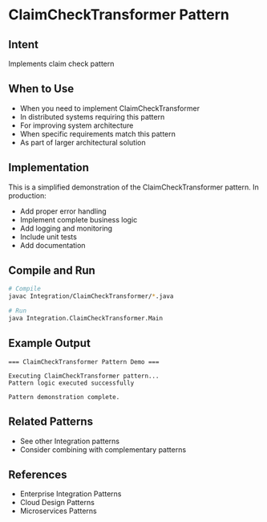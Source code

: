 # ClaimCheckTransformer Pattern

## Intent
Implements claim check pattern

## When to Use
- When you need to implement ClaimCheckTransformer
- In distributed systems requiring this pattern
- For improving system architecture
- When specific requirements match this pattern
- As part of larger architectural solution

## Implementation
This is a simplified demonstration of the ClaimCheckTransformer pattern. In production:
- Add proper error handling
- Implement complete business logic
- Add logging and monitoring
- Include unit tests
- Add documentation

## Compile and Run
```bash
# Compile
javac Integration/ClaimCheckTransformer/*.java

# Run
java Integration.ClaimCheckTransformer.Main
```

## Example Output
```
=== ClaimCheckTransformer Pattern Demo ===

Executing ClaimCheckTransformer pattern...
Pattern logic executed successfully

Pattern demonstration complete.
```

## Related Patterns
- See other Integration patterns
- Consider combining with complementary patterns

## References
- Enterprise Integration Patterns
- Cloud Design Patterns
- Microservices Patterns
